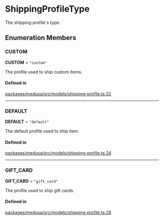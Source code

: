 # ShippingProfileType

The shipping profile's type.

## Enumeration Members

### CUSTOM

 **CUSTOM** = ``"custom"``

The profile used to ship custom items.

#### Defined in

[packages/medusa/src/models/shipping-profile.ts:32](https://github.com/medusajs/medusa/blob/3d9f5ae63/packages/medusa/src/models/shipping-profile.ts#L32)

___

### DEFAULT

 **DEFAULT** = ``"default"``

The default profile used to ship item.

#### Defined in

[packages/medusa/src/models/shipping-profile.ts:24](https://github.com/medusajs/medusa/blob/3d9f5ae63/packages/medusa/src/models/shipping-profile.ts#L24)

___

### GIFT\_CARD

 **GIFT\_CARD** = ``"gift_card"``

The profile used to ship gift cards.

#### Defined in

[packages/medusa/src/models/shipping-profile.ts:28](https://github.com/medusajs/medusa/blob/3d9f5ae63/packages/medusa/src/models/shipping-profile.ts#L28)
